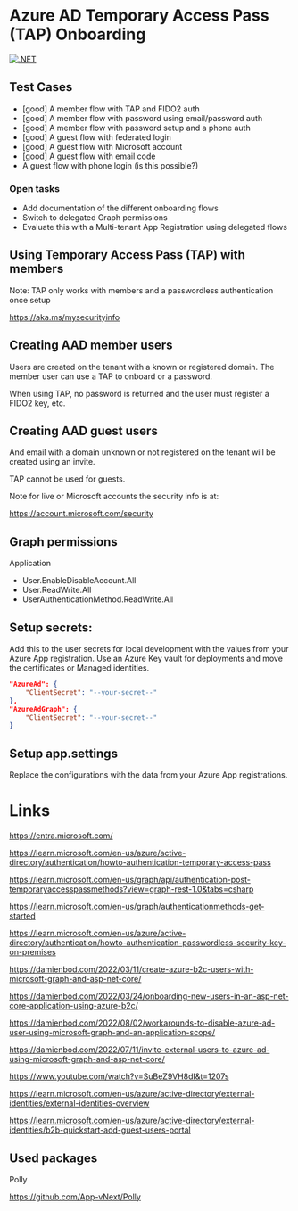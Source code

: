 # Azure AD Temporary Access Pass (TAP) Onboarding

[![.NET](https://github.com/damienbod/AzureAdTapOnboarding/actions/workflows/dotnet.yml/badge.svg)](https://github.com/damienbod/AzureAdTapOnboarding/actions/workflows/dotnet.yml)

## Test Cases

- [good] A member flow with TAP and FIDO2 auth 
- [good] A member flow with password using email/password auth
- [good] A member flow with password setup and a phone auth
- [good] A guest flow with federated login
- [good] A guest flow with Microsoft account
- [good] A guest flow with email code
- A guest flow with phone login (is this possible?)

### Open tasks

- Add documentation of the different onboarding flows
- Switch to delegated Graph permissions
- Evaluate this with a Multi-tenant App Registration using delegated flows

## Using Temporary Access Pass (TAP) with members

Note: TAP only works with members and a passwordless authentication once setup

https://aka.ms/mysecurityinfo

## Creating AAD member users

Users are created on the tenant with a known or registered domain. The member user can use a TAP to onboard or a password.

When using TAP, no password is returned and the user must register a FIDO2 key, etc.

## Creating AAD guest users

And email with a domain unknown or not registered on the tenant will be created using an invite.

TAP cannot be used for guests.

Note for live or Microsoft accounts the security info is at:

https://account.microsoft.com/security

## Graph permissions

Application

- User.EnableDisableAccount.All
- User.ReadWrite.All
- UserAuthenticationMethod.ReadWrite.All

## Setup secrets:

Add this to the user secrets for local development with the values from your Azure App registration. Use an Azure Key vault for deployments and move the certificates or Managed identities.

```json
"AzureAd": {
	"ClientSecret": "--your-secret--"
},
"AzureAdGraph": {
	"ClientSecret": "--your-secret--"
}
```

## Setup app.settings

Replace the configurations with the data from your Azure App registrations.

# Links

https://entra.microsoft.com/

https://learn.microsoft.com/en-us/azure/active-directory/authentication/howto-authentication-temporary-access-pass

https://learn.microsoft.com/en-us/graph/api/authentication-post-temporaryaccesspassmethods?view=graph-rest-1.0&tabs=csharp

https://learn.microsoft.com/en-us/graph/authenticationmethods-get-started

https://learn.microsoft.com/en-us/azure/active-directory/authentication/howto-authentication-passwordless-security-key-on-premises

https://damienbod.com/2022/03/11/create-azure-b2c-users-with-microsoft-graph-and-asp-net-core/

https://damienbod.com/2022/03/24/onboarding-new-users-in-an-asp-net-core-application-using-azure-b2c/

https://damienbod.com/2022/08/02/workarounds-to-disable-azure-ad-user-using-microsoft-graph-and-an-application-scope/

https://damienbod.com/2022/07/11/invite-external-users-to-azure-ad-using-microsoft-graph-and-asp-net-core/

https://www.youtube.com/watch?v=SuBeZ9VH8dI&t=1207s

https://learn.microsoft.com/en-us/azure/active-directory/external-identities/external-identities-overview

https://learn.microsoft.com/en-us/azure/active-directory/external-identities/b2b-quickstart-add-guest-users-portal

## Used packages

Polly

https://github.com/App-vNext/Polly